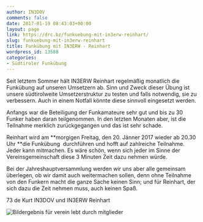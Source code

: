 ```yaml
---
author: IN3DOV
comments: false
date: 2017-01-19 08:43:03+00:00
layout: page
link: https://drc.bz/funkuebung-mit-in3erw-reinhart/
slug: funkuebung-mit-in3erw-reinhart
title: Funkübung mit IN3ERW - Reinhart
wordpress_id: 13588
categories:
- Südtiroler Funkübung
---
```


Seit letztem Sommer hält IN3ERW Reinhart regelmäßig monatlich die Funkübung auf unseren Umsetzern ab. Sinn und Zweck dieser Übung ist unsere südtirolweite Umsetzerstruktur zu testen und falls notwendig, sie zu verbessern. Auch in einem Notfall könnte diese sinnvoll eingesetzt werden.

Anfangs war die Beteiligung der Funkamateure sehr gut und bis zu 30 Funker haben daran teilgenommen. In den letzten Monaten aber, ist die Teilnahme merklich zurückgegangen und das ist sehr schade.

Reinhart wird am **morgigen Freitag, den 20. Jänner 2017 wieder ab 20.30 Uhr **die Funkübung  durchführen und hofft auf zahlreiche Teilnahme. Jeder kann mitmachen. Es wäre schön, wenn sich jeder im Sinne der Vereinsgemeinschaft diese 3 Minuten Zeit dazu nehmen würde.

Bei der Jahreshauptversammlung werden wir uns aber alle gemeinsam überlegen, ob wir damit auch weitermachen sollen, denn ohne Teilnahme von den Funkern macht die ganze Sache keinen Sinn; und für Reinhart, der sich dazu die Zeit nehmen muss, auch keinen Spaß.

73 de Kurt IN3DOV und IN3ERW Reinhart



![Bildergebnis für verein lebt durch mitglieder](https://encrypted-tbn3.gstatic.com/images?q=tbn:ANd9GcRnnEVwpF1XdcrHlkGyfLpbpp_EaT7UPacblM_RxUfFZjUq-6dfmg)
